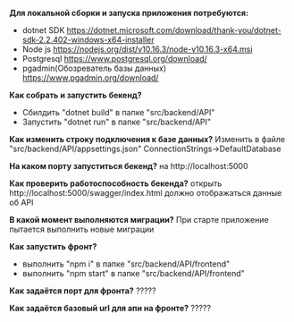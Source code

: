 **Для локальной сборки и запуска приложения потребуются:**

- dotnet SDK https://dotnet.microsoft.com/download/thank-you/dotnet-sdk-2.2.402-windows-x64-installer
- Node js https://nodejs.org/dist/v10.16.3/node-v10.16.3-x64.msi
- Postgresql https://www.postgresql.org/download/
- pgadmin(Обозреватель базы данных) https://www.pgadmin.org/download/

**Как собрать и запустить бекенд?**
- Сбилдить "dotnet build" в папке "src/backend/API"
- Запустить "dotnet run" в папке "src/backend/API"

**Как изменить строку подключения к базе данных?**
Изменить в файле "src/backend/API/appsettings.json" ConnectionStrings->DefaultDatabase

**На каком порту запуститься бекенд?**
на http://localhost:5000

**Как проверить работоспособность бекенда?**
открыть http://localhost:5000/swagger/index.html должно отображаться данные об API


**В какой момент выполняются миграции?**
При старте приложение пытается выполнить новые миграции

**Как запустить фронт?**
- выполнить "npm i" в папке "src/backend/API/frontend"
- выполнить "npm start" в папке "src/backend/API/frontend"


**Как задаётся порт для фронта?**
?????

**Как задаётся базовый url для апи на фронте?**
?????